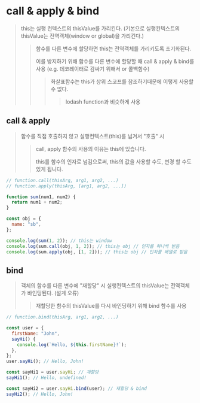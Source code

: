 # call & apply & bind

> this는 실행 컨텍스트의 thisValue를 가리킨다. (기본으로 실행컨텍스트의 thisValue는 전역객체(window or global)을 가리킨다.)
>
> > 함수를 다른 변수에 할당하면 this는 전역객체를 가리키도록 초기화된다.
> >
> > 이를 방지하기 위해 함수를 다른 변수에 할당할 때 call & apply & bind를 사용 (e.g. 데코레이터로 감싸기 위해서 or 콜백함수)
> >
> > > 화살표함수는 this가 상위 스코프를 참조하기때문에 이렇게 사용할 수 없다.
> > >
> > > > lodash function과 비슷하게 사용

## call & apply

> 함수를 직접 호출하지 않고 실행컨텍스트(this)를 넘겨서 "호출" 시
>
> > call, apply 함수의 사용의 이유는 this에 있습니다.
> >
> > this를 함수의 인자로 넘김으로써, this의 값을 사용할 수도, 변경 할 수도 있게 됩니다.

```js
// function.call(thisArg, arg1, arg2, ...)
// function.apply(thisArg, [arg1, arg2, ...])

function sum(num1, num2) {
  return num1 + num2;
}

const obj = {
  name: "sb",
};

console.log(sum(1, 2)); // this는 window
console.log(sum.call(obj, 1, 2)); // this는 obj // 인자를 하나씩 받음
console.log(sum.apply(obj, [1, 2])); // this는 obj // 인자를 배열로 받음
```

## bind

> 객체의 함수를 다른 변수에 "재할당" 시 실행컨텍스트의 thisValue는 전역객체가 바인딩된다. (설계 오류)
>
> > 재할당한 함수의 thisValue를 다시 바인딩하기 위해 bind 함수를 사용

```js
// function.bind(thisArg, arg1, arg2, ...)

const user = {
  firstName: "John",
  sayHi() {
    console.log(`Hello, ${this.firstName}!`);
  },
};
user.sayHi(); // Hello, John!

const sayHi1 = user.sayHi; // 재할당
sayHi1(); // Hello, undefined!

const sayHi2 = user.sayHi.bind(user); // 재할당 & bind
sayHi2(); // Hello, John!
```
